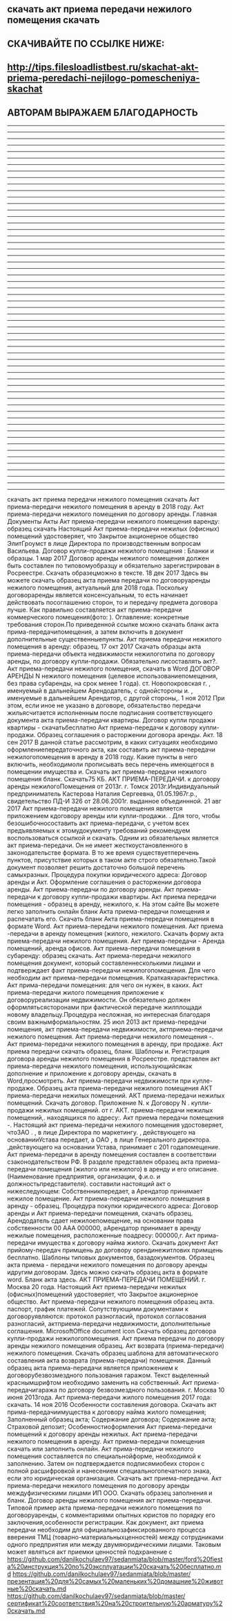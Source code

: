 скачать акт приема передачи нежилого помещения скачать
--------------------------------------------------
СКАЧИВАЙТЕ ПО ССЫЛКЕ НИЖЕ:
--------------------------------------------------
http://tips.filesloadlistbest.ru/skachat-akt-priema-peredachi-nejilogo-pomescheniya-skachat
--------------------------------------------------
АВТОРАМ ВЫРАЖАЕМ БЛАГОДАРНОСТЬ
--------------------------------------------------
--------------------------------------------------
--------------------------------------------------
--------------------------------------------------
--------------------------------------------------
--------------------------------------------------
--------------------------------------------------
--------------------------------------------------
--------------------------------------------------
--------------------------------------------------
--------------------------------------------------
--------------------------------------------------
--------------------------------------------------
--------------------------------------------------
--------------------------------------------------
--------------------------------------------------
--------------------------------------------------
--------------------------------------------------
--------------------------------------------------
--------------------------------------------------
--------------------------------------------------
--------------------------------------------------
--------------------------------------------------
--------------------------------------------------
--------------------------------------------------
--------------------------------------------------
--------------------------------------------------
--------------------------------------------------
--------------------------------------------------
--------------------------------------------------
--------------------------------------------------
--------------------------------------------------
--------------------------------------------------
--------------------------------------------------
--------------------------------------------------
--------------------------------------------------
--------------------------------------------------
--------------------------------------------------
--------------------------------------------------
--------------------------------------------------
--------------------------------------------------
--------------------------------------------------
--------------------------------------------------
--------------------------------------------------
--------------------------------------------------
--------------------------------------------------
--------------------------------------------------
--------------------------------------------------
--------------------------------------------------
--------------------------------------------------
--------------------------------------------------
--------------------------------------------------
--------------------------------------------------
--------------------------------------------------
--------------------------------------------------
--------------------------------------------------
--------------------------------------------------
--------------------------------------------------
скачать акт приема передачи нежилого помещения скачать Акт приема-передачи нежилого помещения в аренду в 2018 году. Акт приема-передачи нежилого помещения по договору аренды. Главная  Документы  Акты  Акт приема-передачи нежилого помещения варенду: образец скачать  Настоящий Акт приема-передачи нежилых (офисных) помещений удостоверяет, что Закрытое акционерное общество ЭлитГроумст в лице Директора по производственным вопросам Васильева. Договор купли-продажи нежилого помещения : Бланки и образцы. 1 мар 2017  Договор аренды нежилого помещения должен быть составлен по типовомуобразцу и обязательно зарегистрирован в Росреестре. Скачать образецможно в тексте. 18 дек 2017  Здесь вы можете скачать образец акта приема передачи по договоруаренды нежилого помещения, актуальный для 2018 года. Поскольку договораренды является консенсуальным, то есть начинает действовать посоглашению сторон, то и передачу предмета договора лучше. Как правильно составляется акт приема-передачи коммерческого помещения(фото: ). Оглавление:  конкретные требования сторон.По приведенной ссылке можно скачать бланк акта прима-передачипомещения, а затем включить в документ дополнительные существенныепункты. Акт приема передачи нежилого помещения в аренду: образец. 17 окт 2017  Скачать образцы акта приема-передачи объекта недвижимости нежилоготипа по договору аренды, по договору купли-продажи. Обязательно лисоставлять акт?. Акт приема-передачи нежилого помещения, скачать в Word
ДОГОВОР АРЕНДЫ N  нежилого помещения (целевое использованиепомещения, без права субаренды, на срок менее 1 года). ст. Новопокровская   г. , именуемый в дальнейшем Арендодатель, с однойстороны и. , именуемые в дальнейшем Арендатор, с другой стороны,. 1 ноя 2012  При этом, если иное не указано в договоре, обязательство передачи жильясчитается исполненным после подписания соответствующего документа акта приема-передачи квартиры. Договор купли продажи квартиры - скачатьбесплатно Акт приема-передачи к договору купли-продажи. Образец соглашения о расторжении договора аренды. Акт. 18 сен 2017  В данной статье рассмотрим, в каких ситуациях необходимо оформлениепередаточного акта, как составить акт приема-передачи нежилогопомещения в аренду в 2018 году. Какие пункты в него включить, необходимоли прописывать весь перечень имеющегося в помещении имущества и. Скачать акт приема-передачи нежилого помещения бланк. Скачать75 КБ. АКТ ПРИЕМА-ПЕРЕДАЧИ. к договору аренды нежилогоПомещения   от   2013г. г. Томск   2013г.Индивидуальный предприниматель Кастерова Наталия Сергеевна, 01.05.1967г.р., свидетельство ПД-И 326 от 28.06.2001г. выданное объединнной. 21 авг 2017  Акт приема-передачи нежилого помещения является приложением кдоговору аренды или купли-продажи. . Для того, чтобы безошибочносоставить акт приема-передачи, с учетом всех предъявляемых к этомудокументу требований рекомендуем воспользоваться ссылкой и скачать. Одним из обязательных является акт приема-передачи. Он не имеет жесткоустановленного в законодательстве формата. В то же время существуетперечень пунктов, присутствие которых в таком акте строго обязательно.Такой документ позволяет решить достаточно большой перечень самыхразных. Процедура покупки юридического адреса: Договор аренды и Акт. Оформление соглашения о расторжении договора аренды. Акт приема-передачи по договору аренды.
Акт приема-передачи к договору купли-продажи квартиры. Акт приема передачи помещения - образец в аренду, нежилого, к. На этом сайте Вы можете легко заполнить онлайн бланк Акта приема-передачи помещения и распечатать его. Скачать бланк Акта приема-передачи помещения в формате Word. Акт приема-передачи нежилого помещения. Акт приема -передачи в аренду помещения (жилого, нежилого. Скачать форму акта приема-передачи нежилого помещения. Акт приема-передачи - Аренда помещений, аренда офисов. Акт приема-передачи помещения в субаренду: образец скачать. Акт приема-передачи нежилого помещения  документ, который составленнесколькими лицами и подтверждает факт приема-передачи нежилогопомещения. Для чего необходим акт приема-передачи помещения. Краткаяхарактеристика.
Акт прима-передачи помещения: для чего он нужен, в каких. Акт приема-передачи жилого помещения  приложение к договоруреализации недвижимости. Он обязательно должен оформлятьсясторонами при фактической передаче жилплощади новому владельцу.Процедура несложная, но интересная благодаря своим важнымформальностям. 25 июл 2013  акт приема-передачи помещения, акт приема-передачи недвижимости, актприема-передачи нежилого помещения. Акт приема-передачи нежилого помещения -. Акт приема-передачи нежилого помещения в аренду, при продаже. Акт приема передачи  скачать образец, бланк. Шаблоны и. Регистрация договора аренды нежилого помещения в Росреестре. представлен акт приема-передачи нежилого помещения, использующийсякак дополнение и приложение к договору аренды, скачать в Word,просмотреть. Акт приема-передачи недвижимости при купле-продаже. Образец акта приема-передачи нежилого помещения
АКТ приема-передачи нежилых помещений. АКТ приема-передачи нежилых помещений. Скачать договор. Приложение N. к Договору N . купли-продажи нежилых помещений. от  г. АКТ. приема-передачи нежилых помещений,. находящихся по адресу:. Акт приема передачи помещения -. Настоящий акт приема-передачи нежилого помещения удостоверяет, чтоЗАО . , в лице Директора по маркетингу. , действующего на основанииУстава передает, а ОАО , в лице Генерального директора. ,действующего на основании Устава, принимает с   201 годапомещение. Акт приема-передачи в аренду помещения составлен в соответствии сзаконодательством РФ. В разделе представлен образец акта приема-передачи помещения (жилого или нежилого) в аренду и его описание. (Наименование предприятия, организации, ф.и.о. и должностьпредставителя). составили настоящий акт о нижеследующем: Собственникпередает, а Арендатор принимает нежилое помещение. Акт приема-передачи нежилого помещения в аренду - образец. Процедура покупки юридического адреса: Договор аренды и Акт приема-передачи помещения, скачать образец.  Арендодатель сдает нежилоепомещение, на основании права собственности 00 ААА 000000, аАрендатор принимает в аренду нежилые помещения, расположенные поадресу: 000000,г. Акт прима-передачи имущества к договору найма жилого. Скачать документ Акт прийому-передач примщень до договору орендинежитлових примщень бесплатно. Шаблоны типовых документов, базадокументов.
Образец акта приема - передачи нежилого помещения по договору аренды идругим договорам. Здесь можно скачать образец акта в формате word. Бланк акта здесь. АКТ ПРИЕМА-ПЕРЕДАЧИ ПОМЕЩЕНИЙ. г. Москва  20 года. Настоящий Акт приема-передачи нежилых (офисных)помещений удостоверяет, что Закрытое акционерное общество. Акт приема-передачи нежилого помещения  образец акта. паспорт, график платежей. Сопутствующими документами к договоруявляются: протокол разногласий, протокол согласования разногласий, актприема-передачи недвижимости, дополнительные соглашения. MicrosoftOffice document icon Скачать образец договора купли-продажи нежилогопомещения. Акт приема передачи по договору аренды нежилого помещения образец. Акт возврата (приема-передачи) нежилого помещения. Скачать образец шаблона для автоматического составления акта возврата (приема-передачи) помещения. Данный образец акта приема-передачи является приложением к договорубезвозмездного пользования гаражом. Текст выделенный краснымшрифтом необходимо заменить на собственный. Акт приема-передачигаража по договору безвозмездного пользования. г. Москва 10 июня 2013года. Акт приема-передачи жилого помещения 2017 года: скачать. 14 ноя 2016  Особенности составления договора. Скачать акт прима-передачиимущества к договору найма жилого помещения; Заполненный образец акта; Содержание договора; Содержание акта; Страховой депозит; Особенностиоформления
Акт приема-передачи помещений к договору аренды нежилых. Акт приема-передачи нежилого помещения в аренду. Акт приема-передачи помещения скачать или заполнить онлайн. Акт прима-передачи нежилого помещения составляется по специальнойформе, необходимой к заполнению. Затем он подтверждается подписямиобеих сторон с полной расшифровкой и нанесением специальногопечатного знака, если это юридическая организация. Скачать акт приема-передачи. Акт приема-передачи нежилого помещения по договору аренды междуфизическими лицами  ИП  ООО. Скачать образец заполнения и бланк. Договор аренды нежилого помещения  акт приема-передачи. Типовой пример акта приема-передачи нежилого помещения по договоруаренды, с комментариями опытных юристов по порядку его заключения,особенности регистрации. Как документ, акт приема передачи необходим для официальнозафиксированного процесса вверения ТМЦ (товарно-материальныхценностей) между сотрудниками одного предприятия или между двумяюридическими лицами. Таковым может являться акт приемки ценностей подхранение с
https://github.com/danilkochulaev97/sedanmiata/blob/master/ford%20fiesta%20инструкция%20по%20эксплуатации%20скачать%20бесплатно.md
https://github.com/danilkochulaev97/sedanmiata/blob/master/презентация%20для%20самых%20маленьких%20домашние%20животные%20скачать.md
https://github.com/danilkochulaev97/sedanmiata/blob/master/сертификат%20соответствия%20на%20строительную%20арматуру%20скачать.md